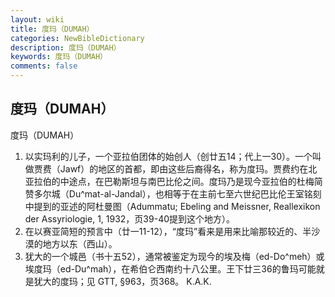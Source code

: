 ```yaml
---
layout: wiki
title: 度玛（DUMAH）
categories: NewBibleDictionary
description: 度玛（DUMAH）
keywords: 度玛（DUMAH）
comments: false
---
```


## 度玛（DUMAH）



度玛（DUMAH）
1. 以实玛利的儿子，一个亚拉伯团体的始创人（创廿五14；代上一30）。一个叫做贾费（Jawf）的地区的首都，即由这些后裔得名，称为度玛。贾费约在北亚拉伯的中途点，在巴勒斯坦与南巴比伦之间。度玛乃是现今亚拉伯的杜梅简赞多尔城（Du^mat-al-Jandal），也相等于在主前七至六世纪巴比伦王室铭刻中提到的亚述的阿杜曼图（Adummatu; Ebeling and
Meissner, Reallexikon der Assyriologie,
1, 1932，页39-40提到这个地方）。
2. 在以赛亚简短的预言中（廿一11-12），“度玛”看来是用来比喻那较近的、半沙漠的地方以东（西山）。
3. 犹大的一个城邑（书十五52），通常被鉴定为现今的埃及梅（ed-Do^meh）或埃度玛（ed-Du^mah），在希伯仑西南约十八公里。王下廿三36的鲁玛可能就是犹大的度玛；见 GTT,
§963，页368。
K.A.K.





